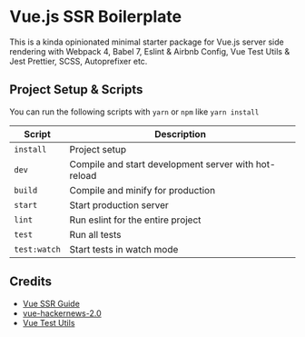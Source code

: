 # Vue.js SSR Boilerplate

This is a kinda opinionated minimal starter package for Vue.js server side rendering with Webpack 4, Babel 7, Eslint & Airbnb Config, Vue Test Utils & Jest Prettier, SCSS, Autoprefixer etc.

## Project Setup & Scripts

You can run the following scripts with `yarn` or `npm` like `yarn install`

| Script       | Description                                          |
| ------------ | ---------------------------------------------------- |
| `install`    | Project setup                                        |
| `dev`        | Compile and start development server with hot-reload |
| `build`      | Compile and minify for production                    |
| `start`      | Start production server                              |
| `lint`       | Run eslint for the entire project                    |
| `test`       | Run all tests                                        |
| `test:watch` | Start tests in watch mode                            |

## Credits

- [Vue SSR Guide](https://ssr.vuejs.org/)
- [vue-hackernews-2.0](https://github.com/vuejs/vue-hackernews-2.0)
- [Vue Test Utils](https://vue-test-utils.vuejs.org/)
